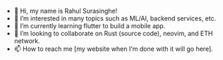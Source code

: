 - 👋 Hi, my name is Rahul Surasinghe!
- 👀 I’m interested in many topics such as ML/AI, backend services, etc.
- 🌱 I’m currently learning flutter to build a mobile app.
- 💞️ I’m looking to collaborate on Rust (source code), neovim, and ETH network.
- 📫 How to reach me [my website when I'm done with it will go here].

<!---
rsurasin/rsurasin is a ✨ special ✨ repository because its `README.md` (this file) appears on your GitHub profile.
You can click the Preview link to take a look at your changes.
--->
